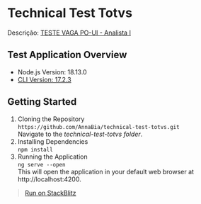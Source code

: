 # Technical Test Totvs
Descrição: [TESTE VAGA PO-UI - Analista I](https://docs.google.com/document/d/1i1LAM3JCESGzoHdaDxu-bWKbLBFSHX-k/edit?usp=sharing&ouid=106014797912129397303&rtpof=true&sd=true)

## Test Application Overview
- Node.js Version: 18.13.0
- [CLI Version: 17.2.3](https://www.npmjs.com/package/@angular/cli/v/17.2.3)

## Getting Started

1. Cloning the Repository<br>
```https://github.com/AnnaBia/technical-test-totvs.git```<br>
Navigate to the *technical-test-totvs folder*.<br>
2. Installing Dependencies<br>
```npm install```<br>
3. Running the Application<br>
```ng serve --open```<br>
This will open the application in your default web browser at http://localhost:4200.

> [Run on StackBlitz](https://stackblitz.com/github/AnnaBia/technical-test-totvs)
